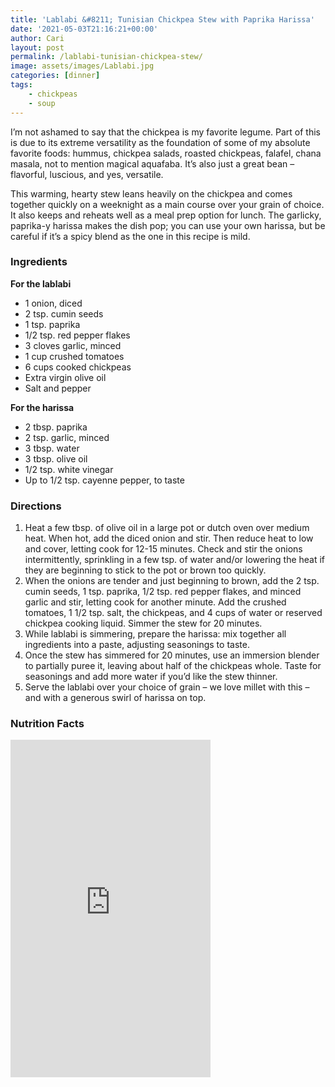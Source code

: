 ```yaml
---
title: 'Lablabi &#8211; Tunisian Chickpea Stew with Paprika Harissa'
date: '2021-05-03T21:16:21+00:00'
author: Cari
layout: post
permalink: /lablabi-tunisian-chickpea-stew/
image: assets/images/Lablabi.jpg
categories: [dinner]
tags:
    - chickpeas
    - soup
---
```


I’m not ashamed to say that the chickpea is my favorite legume. Part of this is due to its extreme versatility as the foundation of some of my absolute favorite foods: hummus, chickpea salads, roasted chickpeas, falafel, chana masala, not to mention magical aquafaba. It’s also just a great bean – flavorful, luscious, and yes, versatile.

This warming, hearty stew leans heavily on the chickpea and comes together quickly on a weeknight as a main course over your grain of choice. It also keeps and reheats well as a meal prep option for lunch. The garlicky, paprika-y harissa makes the dish pop; you can use your own harissa, but be careful if it’s a spicy blend as the one in this recipe is mild.

### Ingredients

**For the lablabi**
- 1 onion, diced
- 2 tsp. cumin seeds
- 1 tsp. paprika
- 1/2 tsp. red pepper flakes
- 3 cloves garlic, minced
- 1 cup crushed tomatoes
- 6 cups cooked chickpeas
- Extra virgin olive oil
- Salt and pepper

**For the harissa**
- 2 tbsp. paprika
- 2 tsp. garlic, minced
- 3 tbsp. water
- 3 tbsp. olive oil
- 1/2 tsp. white vinegar
- Up to 1/2 tsp. cayenne pepper, to taste

### Directions

1. Heat a few tbsp. of olive oil in a large pot or dutch oven over medium heat. When hot, add the diced onion and stir. Then reduce heat to low and cover, letting cook for 12-15 minutes. Check and stir the onions intermittently, sprinkling in a few tsp. of water and/or lowering the heat if they are beginning to stick to the pot or brown too quickly.
2. When the onions are tender and just beginning to brown, add the 2 tsp. cumin seeds, 1 tsp. paprika, 1/2 tsp. red pepper flakes, and minced garlic and stir, letting cook for another minute. Add the crushed tomatoes, 1 1/2 tsp. salt, the chickpeas, and 4 cups of water or reserved chickpea cooking liquid. Simmer the stew for 20 minutes.
3. While lablabi is simmering, prepare the harissa: mix together all ingredients into a paste, adjusting seasonings to taste.
4. Once the stew has simmered for 20 minutes, use an immersion blender to partially puree it, leaving about half of the chickpeas whole. Taste for seasonings and add more water if you’d like the stew thinner.
5. Serve the lablabi over your choice of grain – we love millet with this – and with a generous swirl of harissa on top.

<h3> Nutrition Facts </h3>

<iframe title="CRONOMETER.com" width="320" height="540" src="https://cronometer.com/facts.html?food=31143918&measure=86001013&labelType=AMERICAN_2016" frameborder="0"></iframe>
